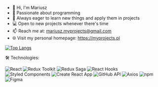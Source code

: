 - 👋 Hi, I'm Mariusz
- 👀 Passionate about programming
- 🌱 Always eager to learn new things and apply them in projects
- 💻︎ Open to new projects whenever there's time
- 📫 Reach me at: mariusz.myprojects@gmail.com
- 🌐 Visit my personal homepage: https://myprojects.pl

[![Top Langs](https://github-readme-stats.vercel.app/api/top-langs/?username=mariuszmmm&layout=compact)](https://github.com/anuraghazra/github-readme-stats)


🛠️ Technologies:

![React](https://img.shields.io/badge/React-61DAFB?logo=react&labelColor=353535) ![Redux Toolkit](https://img.shields.io/badge/Redux_Toolkit-764ABC?logo=Redux&labelColor=353535) ![Redux Saga](https://img.shields.io/badge/Redux%20Saga-999999?logo=reduxsaga&logoColor=white&labelColor=353535) ![React Hooks](https://img.shields.io/badge/React_Hooks-61DAFB?logo=react&labelColor=353535) ![Styled Components](https://img.shields.io/badge/Styled%20Components-DB7093?logo=styledcomponents&labelColor=353535) ![Create React App](https://img.shields.io/badge/Create%20React%20App-09D3AC?logo=create-react-app&labelColor=353535) ![GitHub API](https://img.shields.io/badge/GitHub_API-181717?logo=github&labelColor=353535) ![Axios](https://img.shields.io/badge/Axios-5A29E4?logo=axios&labelColor=353535) ![npm](https://img.shields.io/badge/npm-CB1927?logo=npm&labelColor=353535) ![Figma](https://img.shields.io/badge/Figma-F24E1E?logo=figma&labelColor=353535)  
